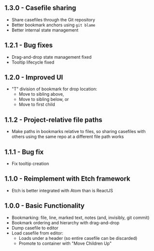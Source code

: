 ## 1.3.0 - Casefile sharing
* Share casefiles through the Git repository
* Better bookmark anchors using `git blame`
* Better internal state management

## 1.2.1 - Bug fixes
* Drag-and-drop state management fixed
* Tooltip lifecycle fixed

## 1.2.0 - Improved UI
* "T" division of bookmark for drop location:
  * Move to sibling above,
  * Move to sibling below, or
  * Move to first child

## 1.1.2 - Project-relative file paths
* Make paths in bookmarks relative to files, so sharing casefiles with others
  using the same repo at a different file path works

## 1.1.1 - Bug fix
* Fix tooltip creation

## 1.1.0 - Reimplement with Etch framework
* Etch is better integrated with Atom than is ReactJS

## 1.0.0 - Basic Functionality
* Bookmarking: file, line, marked text, notes (and, invisibly, git commit)
* Bookmark ordering and hierarchy with drag-and-drop
* Dump casefile to editor
* Load casefile from editor:
  * Loads under a header (so entire casefile can be discarded)
  * Promote to container with "Move Children Up"
